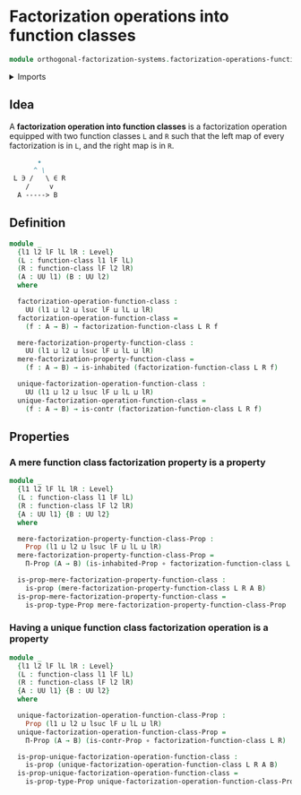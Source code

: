 # Factorization operations into function classes

```agda
module orthogonal-factorization-systems.factorization-operations-function-classes where
```

<details><summary>Imports</summary>

```agda
open import foundation.contractible-types
open import foundation.functions
open import foundation.inhabited-types
open import foundation.propositions
open import foundation.universe-levels

open import orthogonal-factorization-systems.factorizations-of-maps
open import orthogonal-factorization-systems.function-classes
```

</details>

## Idea

A **factorization operation into function classes** is a factorization operation
equipped with two function classes `L` and `R` such that the left map of every
factorization is in `L`, and the right map is in `R`.

```md
       ∙
      ^ \
 L ∋ /   \ ∈ R
    /     v
  A -----> B
```

## Definition

```agda
module _
  {l1 l2 lF lL lR : Level}
  (L : function-class l1 lF lL)
  (R : function-class lF l2 lR)
  (A : UU l1) (B : UU l2)
  where

  factorization-operation-function-class :
    UU (l1 ⊔ l2 ⊔ lsuc lF ⊔ lL ⊔ lR)
  factorization-operation-function-class =
    (f : A → B) → factorization-function-class L R f

  mere-factorization-property-function-class :
    UU (l1 ⊔ l2 ⊔ lsuc lF ⊔ lL ⊔ lR)
  mere-factorization-property-function-class =
    (f : A → B) → is-inhabited (factorization-function-class L R f)

  unique-factorization-operation-function-class :
    UU (l1 ⊔ l2 ⊔ lsuc lF ⊔ lL ⊔ lR)
  unique-factorization-operation-function-class =
    (f : A → B) → is-contr (factorization-function-class L R f)
```

## Properties

### A mere function class factorization property is a property

```agda
module _
  {l1 l2 lF lL lR : Level}
  (L : function-class l1 lF lL)
  (R : function-class lF l2 lR)
  {A : UU l1} {B : UU l2}
  where

  mere-factorization-property-function-class-Prop :
    Prop (l1 ⊔ l2 ⊔ lsuc lF ⊔ lL ⊔ lR)
  mere-factorization-property-function-class-Prop =
    Π-Prop (A → B) (is-inhabited-Prop ∘ factorization-function-class L R)

  is-prop-mere-factorization-property-function-class :
    is-prop (mere-factorization-property-function-class L R A B)
  is-prop-mere-factorization-property-function-class =
    is-prop-type-Prop mere-factorization-property-function-class-Prop
```

### Having a unique function class factorization operation is a property

```agda
module _
  {l1 l2 lF lL lR : Level}
  (L : function-class l1 lF lL)
  (R : function-class lF l2 lR)
  {A : UU l1} {B : UU l2}
  where

  unique-factorization-operation-function-class-Prop :
    Prop (l1 ⊔ l2 ⊔ lsuc lF ⊔ lL ⊔ lR)
  unique-factorization-operation-function-class-Prop =
    Π-Prop (A → B) (is-contr-Prop ∘ factorization-function-class L R)

  is-prop-unique-factorization-operation-function-class :
    is-prop (unique-factorization-operation-function-class L R A B)
  is-prop-unique-factorization-operation-function-class =
    is-prop-type-Prop unique-factorization-operation-function-class-Prop
```
